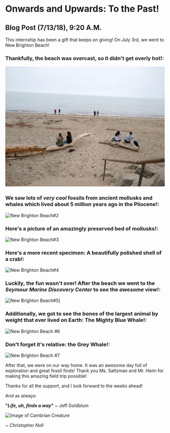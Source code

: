 # Onwards and Upwards: To the Past!

## Blog Post (7/13/18), 9:20 A.M.

  This internship has been a gift that keeps on giving! On July 3rd, we went to New Brighton Beach!

### Thankfully, the beach was overcast, so it didn't get overly hot!:
![New Brighton Beach Picture#1](assets/markdown-img-paste-20180713093906286.png)

### We saw lots of ***very cool*** fossils from ancient mollusks and whales which lived about 5 million years ago in the Pliocene!:
![New Brighton Beach#2](assets/markdown-img-paste-2018071309473416.png)
### Here's a picture of an amazingly preserved bed of mollusks!:
![New Brighton Beach#3](assets/markdown-img-paste-20180713094932182.png)
### Here's a more recent specimen: A beautifully polished shell of a crab!:
![New Brighton Beach#4](assets/markdown-img-paste-20180713095434519.png)

### Luckily, the fun wasn't over! After the beach we went to the *Seymour Marine Discovery Center* to see the ***awesome*** view!:
![New Brighton Beach#5](assets/markdown-img-paste-20180713095707540.png)]
### Additionally, we got to see the bones of the largest animal by weight that ever lived on Earth: The Mighty Blue Whale!:
![New Brighton Beach #6](assets/markdown-img-paste-20180713095934737.png)
### Don't forget it's relative: the Grey Whale!:
![New Brighton Beach #7](assets/markdown-img-paste-20180713100550245.png)

After that, we were on our way home. It was an awesome day full of exploration and great fossil finds! Thank you Ms. Saltzman and Mr. Heim for making this amazing field trip possible!

Thanks for all the support, and I look forward to the weeks ahead!

And as always:

**"*Life, uh, finds a way*"** ~ Jeff Goldblum

![Image of Cambrian Creature](http://78.media.tumblr.com/6401b106bf2a30f9b9fbf3bfbbf3724c/tumblr_mimifpOfeY1rxyvj1o1_400.gif)

~ *Christopher Noll*
